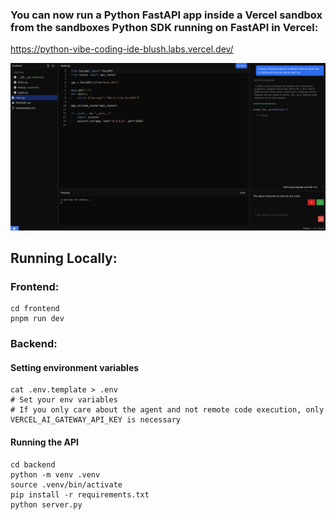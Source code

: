### You can now run a Python FastAPI app inside a Vercel sandbox from the sandboxes Python SDK running on FastAPI in Vercel:
https://python-vibe-coding-ide-blush.labs.vercel.dev/

![Preview](assets/preview.png)

## Running Locally:

### Frontend:
```
cd frontend
pnpm run dev
```

### Backend:

#### Setting environment variables
```
cat .env.template > .env
# Set your env variables
# If you only care about the agent and not remote code execution, only VERCEL_AI_GATEWAY_API_KEY is necessary
```

#### Running the API
```
cd backend
python -m venv .venv
source .venv/bin/activate
pip install -r requirements.txt
python server.py
```
